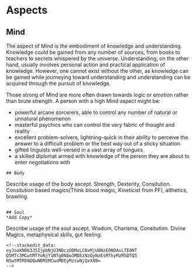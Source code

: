 # Aspects

## Mind
The aspect of Mind is the embodiment of knowledge and understanding. Knowledge could be gained from any number of sources, from books to teachers to secrets whispered by the universe. Understanding, on the other hand, usually involves personal action and practical application of knowledge. However, one cannot exist without the other, as knowledge can be gained while journeying toward understanding and understanding can be acquired through the pursuit of knowledge.

Those strong of Mind are more often drawn towards logic or emotion rather than brute strength. A person with a high Mind aspect might be:
* powerful arcane sorcerers, able to control any number of natural or unnatural phenomenon
* masterful psychics who can control the very fabric of thought and reality
* excellent problem-solvers, lightning-quick in their ability to perceive the answer to a difficult problem or the best way out of a sticky situation
* gifted linguists well-versed in a vast array of tongues
* a skilled diplomat armed with knowledge of the person they are about to enter negotiations with
```
## Body

```
Describe usage of the body ascept. Strength, Dexterity, Consitution.
Consitution based magics(Think blood magic, Kineticist from PF), althetics, brawling.
```

## Soul
*Add Copy*
```
Describe usage of the soul ascept. Wisdom, Charisma, Consitution.
Divine Magics, metaphysical skills, gut feeling. 
```
<!--stackedit_data:
eyJoaXN0b3J5IjpbNjU3NDczODMzLC0xMjU0NzE0NDAsLTE0NT
Q5MTc3MCwtMTYwNjY1NTg0NSw3MDEzNzQyNzEsMTkyMzM5OTQ5
NSwtMTM5NDQwNDMzMCwxMDEyMzcwNjQxXX0=
-->